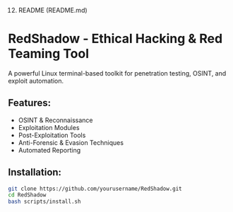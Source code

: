 12. README (README.md)

# RedShadow - Ethical Hacking & Red Teaming Tool
A powerful Linux terminal-based toolkit for penetration testing, OSINT, and exploit automation.

## Features:
- OSINT & Reconnaissance
- Exploitation Modules
- Post-Exploitation Tools
- Anti-Forensic & Evasion Techniques
- Automated Reporting

## Installation:
```bash
git clone https://github.com/yourusername/RedShadow.git
cd RedShadow
bash scripts/install.sh